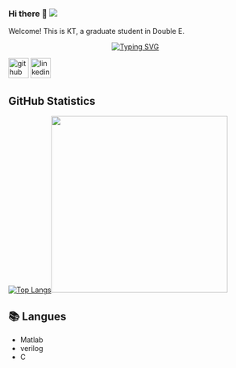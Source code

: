 ### Hi there 👋  ![](https://komarev.com/ghpvc/?username=putoze)

Welcome! This is KT, a graduate student in Double E.

<p align="center">
<a href="https://github.com/KTTU31">
    <img src="https://readme-typing-svg.demolab.com?font=Fira+Code&pause=100&color=B1AEF7&background=FFFFFF00&center=true&multiline=true&width=600&height=80&lines=Researcher+%7C+Master+Student;Electrical+Engineering+%7C+IC+Design" alt="Typing SVG" />  

  
[<img src='https://cdn.jsdelivr.net/npm/simple-icons@3.0.1/icons/github.svg' alt='github' height='40'>](https://github.com/KTTU31)  [<img src='https://cdn.jsdelivr.net/npm/simple-icons@3.0.1/icons/linkedin.svg' alt='linkedin' height='40'>](https://www.linkedin.com/in/kt-tu-99487127b/)  
  
<!-- GitHub Statistics -->

## GitHub Statistics  

<div >  
  
[![Top Langs](https://github-readme-stats.vercel.app/api/top-langs/?username=KTTU31&layout=pie)](https://github.com/anuraghazra/github-readme-stats)<img height="350px" src="https://github-readme-stats.vercel.app/api/top-langs/?username=KTTU31&hide_border=true&show_icons=true&layout=pie&langs_count=6&theme=dracula"/>
  
  
## 📚 Langues  
  
- Matlab  
- verilog  
- C

